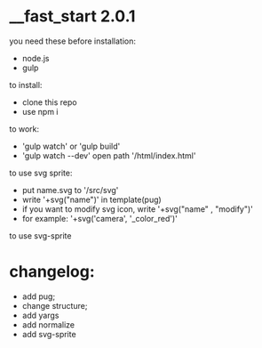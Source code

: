 # __fast_start 2.0.1
you need these before installation: 
- node.js
- gulp

to install: 
- clone this repo 
- use npm i 

to work: 
- 'gulp watch' or 'gulp build'
- 'gulp watch --dev' open path '/html/index.html'

to use svg sprite: 
- put name.svg to '/src/svg'
- write '+svg("name")' in template(pug) 
- if you want to modify svg icon, write '+svg("name" , "modify")'
- for example: '+svg('camera', '_color_red')'

to use svg-sprite

# changelog: 
+ add pug;
+ change structure;
+ add yargs
+ add normalize
+ add svg-sprite
